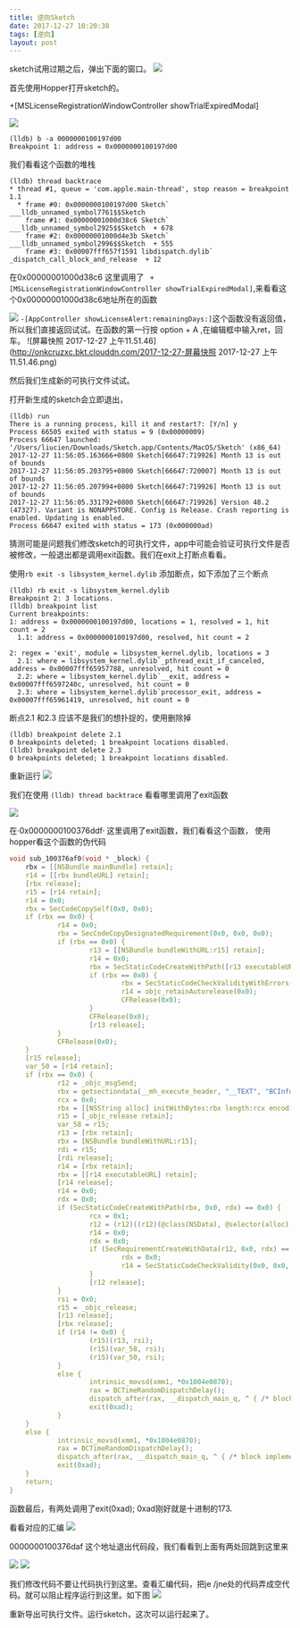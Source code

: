 ```yaml
---
title: 逆向Sketch
date: 2017-12-27 10:20:38
tags: [逆向]
layout: post
---
```


sketch试用过期之后，弹出下面的窗口。
![](http://onkcruzxc.bkt.clouddn.com/2017-12-27-15143485502997.jpg)

首先使用Hopper打开sketch的。


  +[MSLicenseRegistrationWindowController showTrialExpiredModal]

![](http://onkcruzxc.bkt.clouddn.com/2017-12-27-15143419794342.jpg)

```
(lldb) b -a 0000000100197d00
Breakpoint 1: address = 0x0000000100197d00
```

我们看看这个函数的堆栈
```
(lldb) thread backtrace
* thread #1, queue = 'com.apple.main-thread', stop reason = breakpoint 1.1
  * frame #0: 0x0000000100197d00 Sketch` ___lldb_unnamed_symbol7761$$Sketch
    frame #1: 0x00000001000d38c6 Sketch` ___lldb_unnamed_symbol2925$$Sketch  + 678
    frame #2: 0x00000001000d4e3b Sketch` ___lldb_unnamed_symbol2996$$Sketch  + 555
    frame #3: 0x00007fff657f1591 libdispatch.dylib` _dispatch_call_block_and_release  + 12
```

在0x00000001000d38c6 这里调用了 ` +[MSLicenseRegistrationWindowController showTrialExpiredModal]`,来看看这个0x00000001000d38c6地址所在的函数

![](http://onkcruzxc.bkt.clouddn.com/2017-12-27-15143465021418.jpg)
`-[AppController showLicenseAlert:remainingDays:]`这个函数没有返回值，所以我们直接返回试试。在函数的第一行按 option + A ,在编辑框中输入ret，回车。
![屏幕快照 2017-12-27 上午11.51.46](http://onkcruzxc.bkt.clouddn.com/2017-12-27-屏幕快照 2017-12-27 上午11.51.46.png)


然后我们生成新的可执行文件试试。

打开新生成的sketch会立即退出，
```
(lldb) run
There is a running process, kill it and restart?: [Y/n] y
Process 66505 exited with status = 9 (0x00000009)
Process 66647 launched: '/Users/liucien/Downloads/Sketch.app/Contents/MacOS/Sketch' (x86_64)
2017-12-27 11:56:05.163666+0800 Sketch[66647:719926] Month 13 is out of bounds
2017-12-27 11:56:05.203795+0800 Sketch[66647:720007] Month 13 is out of bounds
2017-12-27 11:56:05.207994+0800 Sketch[66647:719926] Month 13 is out of bounds
2017-12-27 11:56:05.331792+0800 Sketch[66647:719926] Version 48.2 (47327). Variant is NONAPPSTORE. Config is Release. Crash reporting is enabled. Updating is enabled.
Process 66647 exited with status = 173 (0x000000ad)
```

猜测可能是问题我们修改sketch的可执行文件，app中可能会验证可执行文件是否被修改，一般退出都是调用exit函数。我们在exit上打断点看看。

使用`rb exit -s libsystem_kernel.dylib` 添加断点，如下添加了三个断点

```
(lldb) rb exit -s libsystem_kernel.dylib
Breakpoint 2: 3 locations.
(lldb) breakpoint list
Current breakpoints:
1: address = 0x0000000100197d00, locations = 1, resolved = 1, hit count = 2
  1.1: address = 0x0000000100197d00, resolved, hit count = 2

2: regex = 'exit', module = libsystem_kernel.dylib, locations = 3
  2.1: where = libsystem_kernel.dylib`_pthread_exit_if_canceled, address = 0x00007fff65957788, unresolved, hit count = 0
  2.2: where = libsystem_kernel.dylib`__exit, address = 0x00007fff6597240c, unresolved, hit count = 0
  2.3: where = libsystem_kernel.dylib`processor_exit, address = 0x00007fff65961419, unresolved, hit count = 0
```

断点2.1 和2.3 应该不是我们的想扑捉的，使用删除掉

```
(lldb) breakpoint delete 2.1
0 breakpoints deleted; 1 breakpoint locations disabled.
(lldb) breakpoint delete 2.3
0 breakpoints deleted; 1 breakpoint locations disabled.
```

重新运行
![](http://onkcruzxc.bkt.clouddn.com/2017-12-27-15143475835588.jpg)

我们在使用 `(lldb) thread backtrace` 看看哪里调用了exit函数

![](http://onkcruzxc.bkt.clouddn.com/2017-12-27-15143476571473.jpg)

在·0x0000000100376ddf· 这里调用了exit函数，我们看看这个函数，
使用hopper看这个函数的伪代码

``` C
void sub_100376af0(void * _block) {
    rbx = [[NSBundle mainBundle] retain];
    r14 = [[rbx bundleURL] retain];
    [rbx release];
    r15 = [r14 retain];
    r14 = 0x0;
    rbx = SecCodeCopySelf(0x0, 0x0);
    if (rbx == 0x0) {
            r14 = 0x0;
            rbx = SecCodeCopyDesignatedRequirement(0x0, 0x0, 0x0);
            if (rbx == 0x0) {
                    r13 = [[NSBundle bundleWithURL:r15] retain];
                    r14 = 0x0;
                    rbx = SecStaticCodeCreateWithPath([r13 executableURL], 0x0, 0x0);
                    if (rbx == 0x0) {
                            rbx = SecStaticCodeCheckValidityWithErrors(0x0, 0x1, 0x0, 0x0);
                            r14 = objc_retainAutorelease(0x0);
                            CFRelease(0x0);
                    }
                    CFRelease(0x0);
                    [r13 release];
            }
            CFRelease(0x0);
    }
    [r15 release];
    var_50 = [r14 retain];
    if (rbx == 0x0) {
            r12 = _objc_msgSend;
            rbx = getsectiondata(__mh_execute_header, "__TEXT", "BCInfo", 0x0);
            rcx = 0x0;
            rbx = [[NSString alloc] initWithBytes:rbx length:rcx encoding:0x4];
            r15 = [_objc_release retain];
            var_58 = r15;
            r13 = [rbx retain];
            rbx = [NSBundle bundleWithURL:r15];
            rdi = r15;
            [rdi release];
            r14 = [rbx retain];
            rbx = [[r14 executableURL] retain];
            [r14 release];
            r14 = 0x0;
            rdx = 0x0;
            if (SecStaticCodeCreateWithPath(rbx, 0x0, rdx) == 0x0) {
                    rcx = 0x1;
                    r12 = (r12)((r12)(@class(NSData), @selector(alloc), rdx, 0x1, 0x4), @selector(initWithBase64EncodedString:options:), r13, rcx, 0x4);
                    r14 = 0x0;
                    rdx = 0x0;
                    if (SecRequirementCreateWithData(r12, 0x0, rdx) == 0x0) {
                            rdx = 0x0;
                            r14 = SecStaticCodeCheckValidity(0x0, 0x0, rdx) == 0x0 ? 0x1 : 0x0;
                    }
                    [r12 release];
            }
            rsi = 0x0;
            r15 = _objc_release;
            [r13 release];
            [rbx release];
            if (r14 != 0x0) {
                    (r15)(r13, rsi);
                    (r15)(var_58, rsi);
                    (r15)(var_50, rsi);
            }
            else {
                    intrinsic_movsd(xmm1, *0x1004e0870);
                    rax = BCTimeRandomDispatchDelay();
                    dispatch_after(rax, __dispatch_main_q, ^ { /* block implemented at sub_10037a830 */ });
                    exit(0xad);
            }
    }
    else {
            intrinsic_movsd(xmm1, *0x1004e0870);
            rax = BCTimeRandomDispatchDelay();
            dispatch_after(rax, __dispatch_main_q, ^ { /* block implemented at sub_10037a830 */ });
            exit(0xad);
    }
    return;
}
```
函数最后，有两处调用了exit(0xad); 0xad刚好就是十进制的173.

看看对应的汇编
![](http://onkcruzxc.bkt.clouddn.com/2017-12-27-15143480394120.jpg) 

0000000100376daf 这个地址退出代码段，我们看看到上面有两处回跳到这里来

![](http://onkcruzxc.bkt.clouddn.com/2017-12-27-15143479178133.jpg)
![](http://onkcruzxc.bkt.clouddn.com/2017-12-27-15143479810592.jpg)

我们修改代码不要让代码执行到这里。查看汇编代码，把je /jne处的代码弄成空代码。就可以阻止程序运行到这里。如下图
![](http://onkcruzxc.bkt.clouddn.com/2017-12-27-15143482643325.jpg)

重新导出可执行文件。运行sketch，这次可以运行起来了。


